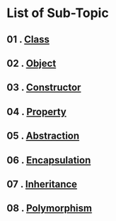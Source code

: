 # List of Sub-Topic

## 01 . [**Class**](https://github.com/nayanR3/SkillMineCodes/blob/master/mdFiles/subFiles/class.md)

## 02 . [**Object**](https://github.com/nayanR3/SkillMineCodes/blob/master/mdFiles/subFiles/object.md)

## 03 . [**Constructor**](https://github.com/nayanR3/SkillMineCodes/blob/master/mdFiles/subFiles/constructor.md)

## 04 . [**Property**](https://github.com/nayanR3/SkillMineCodes/blob/master/mdFiles/subFiles/property.md)

## 05 . [**Abstraction**](https://github.com/nayanR3/SkillMineCodes/blob/master/mdFiles/subFiles/abstraction.md)

## 06 . [**Encapsulation**](https://github.com/nayanR3/SkillMineCodes/blob/master/mdFiles/subFiles/encapsulation.md)

## 07 . [**Inheritance**](https://github.com/nayanR3/SkillMineCodes/blob/master/mdFiles/subFiles/inheritance.md)

## 08 . [**Polymorphism**](https://github.com/nayanR3/SkillMineCodes/blob/master/mdFiles/subFiles/polymorphism.md)